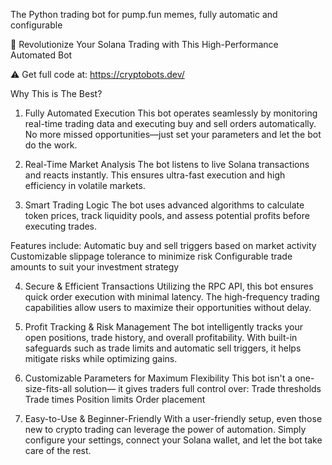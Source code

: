 The Python trading bot for pump.fun memes, fully automatic and configurable

🚀 Revolutionize Your Solana Trading with This High-Performance Automated Bot

⚠️ Get full code at: https://cryptobots.dev/

Why This is The Best?

1. Fully Automated Execution
This bot operates seamlessly by monitoring real-time trading data and executing buy and sell orders automatically.
No more missed opportunities—just set your parameters and let the bot do the work.

2. Real-Time Market Analysis
The bot listens to live Solana transactions and reacts instantly.
This ensures ultra-fast execution and high efficiency in volatile markets.

3. Smart Trading Logic
The bot uses advanced algorithms to calculate token prices, track liquidity pools,
 and assess potential profits before executing trades.

Features include:
  Automatic buy and sell triggers based on market activity
  Customizable slippage tolerance to minimize risk
  Configurable trade amounts to suit your investment strategy

4. Secure & Efficient Transactions
Utilizing the RPC API, this bot ensures quick order execution with minimal latency.
The high-frequency trading capabilities allow users to maximize their opportunities without delay.

5. Profit Tracking & Risk Management
The bot intelligently tracks your open positions, trade history, and overall profitability.
With built-in safeguards such as trade limits and automatic sell triggers, it helps mitigate risks while optimizing gains.

6. Customizable Parameters for Maximum Flexibility
This bot isn't a one-size-fits-all solution—
it gives traders full control over:
  Trade thresholds
  Trade times
  Position limits
  Order placement

7. Easy-to-Use & Beginner-Friendly
With a user-friendly setup, even those new to crypto trading can leverage the power of automation.
Simply configure your settings, connect your Solana wallet, and let the bot take care of the rest.
